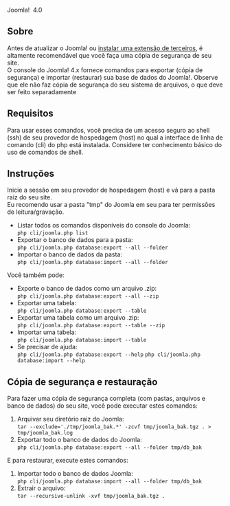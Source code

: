 <!-- Filename: J4.x:CLI_Database_Exporter_Importer / Display title: Exportador e importador de banco de dados de interface de linha de comando (CLI) -->

Joomla!  4.0

## Sobre

Antes de atualizar o Joomla! ou [instalar uma extensão de
terceiros](https://docs.joomla.org/J4.x:CLI_Update "Special:MyLanguage/J4.x:CLI Update"),
é altamente recomendável que você faça uma cópia de segurança de seu
site.  
O console do Joomla! 4.x fornece comandos para exportar (cópia de
segurança) e importar (restaurar) sua base de dados do Joomla!. Observe
que ele não faz cópia de segurança do seu sistema de arquivos, o que
deve ser feito separadamente

## Requisitos

Para usar esses comandos, você precisa de um acesso seguro ao shell
(ssh) de seu provedor de hospedagem (host) no qual a interface de linha
de comando (cli) do php está instalada. Considere ter conhecimento
básico do uso de comandos de shell.

## Instruções

Inicie a sessão em seu provedor de hospedagem (host) e vá para a pasta
raiz do seu site.  
Eu recomendo usar a pasta "tmp" do Joomla em seu para ter permissões de
leitura/gravação.

- Listar todos os comandos disponíveis do console do Joomla:  
  `php cli/joomla.php list`
- Exportar o banco de dados para a pasta:  
  `php cli/joomla.php database:export --all --folder `
- Importar o banco de dados da pasta:  
  `php cli/joomla.php database:import --all --folder `

Você também pode:

- Exporte o banco de dados como um arquivo .zip:  
  `php cli/joomla.php database:export --all --zip`
- Exportar uma tabela:  
  `php cli/joomla.php database:export --table `
- Exportar uma tabela como um arquivo .zip:  
  `php cli/joomla.php database:export --table --zip`
- Importar uma tabela:  
  `php cli/joomla.php database:import --table `
- Se precisar de ajuda:  
  `php cli/joomla.php database:export --help`
  `php cli/joomla.php database:import --help`

## Cópia de segurança e restauração

Para fazer uma cópia de segurança completa (com pastas, arquivos e banco
de dados) do seu site, você pode executar estes comandos:

1.  Arquivar seu diretório raiz do Joomla:  
    `tar --exclude='./tmp/joomla_bak.*' -zcvf tmp/joomla_bak.tgz . > tmp/joomla_bak.log`
2.  Exportar todo o banco de dados do Joomla:  
    `php cli/joomla.php database:export --all --folder tmp/db_bak`

E para restaurar, execute estes comandos:

1.  Importar todo o banco de dados Joomla:  
    `php cli/joomla.php database:import --all --folder tmp/db_bak`
2.  Extrair o arquivo:  
    `tar --recursive-unlink -xvf tmp/joomla_bak.tgz .`
